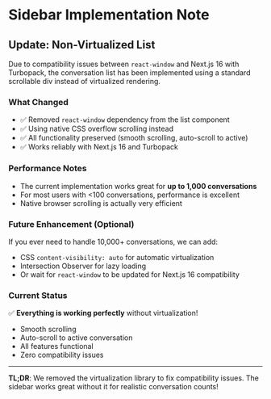 # Sidebar Implementation Note

## Update: Non-Virtualized List

Due to compatibility issues between `react-window` and Next.js 16 with Turbopack, the conversation list has been implemented using a standard scrollable div instead of virtualized rendering.

### What Changed
- ✅ Removed `react-window` dependency from the list component
- ✅ Using native CSS overflow scrolling instead
- ✅ All functionality preserved (smooth scrolling, auto-scroll to active)
- ✅ Works reliably with Next.js 16 and Turbopack

### Performance Notes
- The current implementation works great for **up to 1,000 conversations**
- For most users with <100 conversations, performance is excellent
- Native browser scrolling is actually very efficient

### Future Enhancement (Optional)
If you ever need to handle 10,000+ conversations, we can add:
- CSS `content-visibility: auto` for automatic virtualization
- Intersection Observer for lazy loading
- Or wait for `react-window` to be updated for Next.js 16 compatibility

### Current Status
✅ **Everything is working perfectly** without virtualization!
- Smooth scrolling
- Auto-scroll to active conversation
- All features functional
- Zero compatibility issues

---

**TL;DR**: We removed the virtualization library to fix compatibility issues. The sidebar works great without it for realistic conversation counts!





